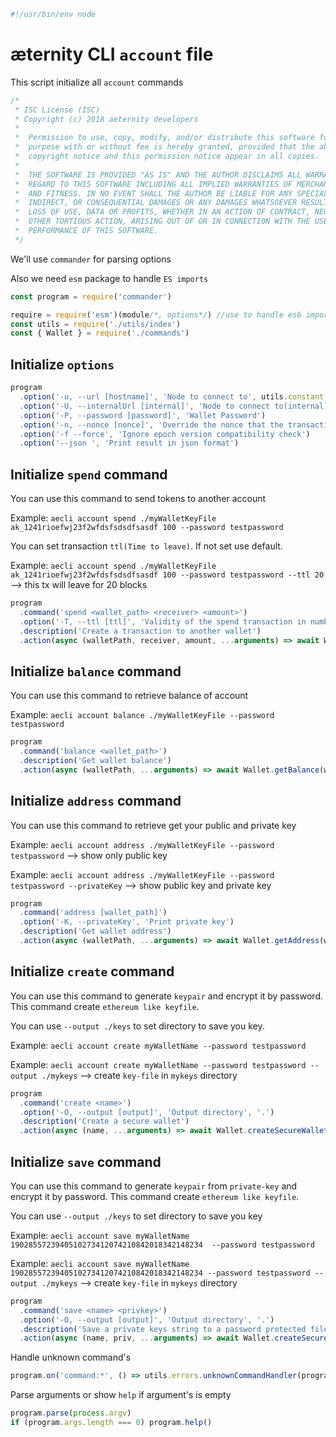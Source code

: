 





  

```js
#!/usr/bin/env node

```







# æternity CLI `account` file

This script initialize all `account` commands


  

```js
/*
 * ISC License (ISC)
 * Copyright (c) 2018 aeternity developers
 *
 *  Permission to use, copy, modify, and/or distribute this software for any
 *  purpose with or without fee is hereby granted, provided that the above
 *  copyright notice and this permission notice appear in all copies.
 *
 *  THE SOFTWARE IS PROVIDED "AS IS" AND THE AUTHOR DISCLAIMS ALL WARRANTIES WITH
 *  REGARD TO THIS SOFTWARE INCLUDING ALL IMPLIED WARRANTIES OF MERCHANTABILITY
 *  AND FITNESS. IN NO EVENT SHALL THE AUTHOR BE LIABLE FOR ANY SPECIAL, DIRECT,
 *  INDIRECT, OR CONSEQUENTIAL DAMAGES OR ANY DAMAGES WHATSOEVER RESULTING FROM
 *  LOSS OF USE, DATA OR PROFITS, WHETHER IN AN ACTION OF CONTRACT, NEGLIGENCE OR
 *  OTHER TORTIOUS ACTION, ARISING OUT OF OR IN CONNECTION WITH THE USE OR
 *  PERFORMANCE OF THIS SOFTWARE.
 */

```







We'll use `commander` for parsing options

Also we need `esm` package to handle `ES imports`


  

```js
const program = require('commander')

require = require('esm')(module/*, options*/) //use to handle es6 import/export
const utils = require('./utils/index')
const { Wallet } = require('./commands')


```







## Initialize `options`


  

```js
program
  .option('-u, --url [hostname]', 'Node to connect to', utils.constant.EPOCH_URL)
  .option('-U, --internalUrl [internal]', 'Node to connect to(internal)', utils.constant.EPOCH_INTERNAL_URL)
  .option('-P, --password [password]', 'Wallet Password')
  .option('-n, --nonce [nonce]', 'Override the nonce that the transaction is going to be sent with')
  .option('-f --force', 'Ignore epoch version compatibility check')
  .option('--json ', 'Print result in json format')


```







## Initialize `spend` command

You can use this command to send tokens to another account

Example: `aecli account spend ./myWalletKeyFile ak_1241rioefwj23f2wfdsfsdsdfsasdf 100 --password testpassword`

You can set transaction `ttl(Time to leave)`. If not set use default.

Example: `aecli account spend ./myWalletKeyFile ak_1241rioefwj23f2wfdsfsdsdfsasdf 100 --password testpassword --ttl 20` --> this tx will leave for 20 blocks


  

```js
program
  .command('spend <wallet_path> <receiver> <amount>')
  .option('-T, --ttl [ttl]', 'Validity of the spend transaction in number of blocks (default forever)', utils.constant.SPEND_TX_TTL)
  .description('Create a transaction to another wallet')
  .action(async (walletPath, receiver, amount, ...arguments) => await Wallet.spend(walletPath, receiver, amount, utils.cli.getCmdFromArguments(arguments)))


```







## Initialize `balance` command

You can use this command to retrieve balance of account

Example: `aecli account balance ./myWalletKeyFile --password testpassword`


  

```js
program
  .command('balance <wallet_path>')
  .description('Get wallet balance')
  .action(async (walletPath, ...arguments) => await Wallet.getBalance(walletPath, utils.cli.getCmdFromArguments(arguments)))


```







## Initialize `address` command

You can use this command to retrieve get your public and private key

Example: `aecli account address ./myWalletKeyFile --password testpassword` --> show only public key

Example: `aecli account address ./myWalletKeyFile --password testpassword --privateKey` --> show  public key and private key


  

```js
program
  .command('address [wallet_path]')
  .option('-K, --privateKey', 'Print private key')
  .description('Get wallet address')
  .action(async (walletPath, ...arguments) => await Wallet.getAddress(walletPath, utils.cli.getCmdFromArguments(arguments)))


```







## Initialize `create` command

You can use this command to generate `keypair` and encrypt it by password.
This command create `ethereum like keyfile`.

You can use `--output ./keys` to set directory to save you key.

Example: `aecli account create myWalletName --password testpassword`

Example: `aecli account create myWalletName --password testpassword --output ./mykeys` --> create `key-file` in `mykeys` directory


  

```js
program
  .command('create <name>')
  .option('-O, --output [output]', 'Output directory', '.')
  .description('Create a secure wallet')
  .action(async (name, ...arguments) => await Wallet.createSecureWallet(name, utils.cli.getCmdFromArguments(arguments)))


```







## Initialize `save` command

You can use this command to generate `keypair` from `private-key` and encrypt it by password.
This command create `ethereum like keyfile`.

You can use `--output ./keys` to set directory to save you key

Example: `aecli account save myWalletName 1902855723940510273412074210842018342148234  --password testpassword`

Example: `aecli account save myWalletName 1902855723940510273412074210842018342148234 --password testpassword --output ./mykeys` --> create `key-file` in `mykeys` directory


  

```js
program
  .command('save <name> <privkey>')
  .option('-O, --output [output]', 'Output directory', '.')
  .description('Save a private keys string to a password protected file wallet')
  .action(async (name, priv, ...arguments) => await Wallet.createSecureWalletByPrivKey(name, priv, utils.cli.getCmdFromArguments(arguments)))


```







Handle unknown command's


  

```js
program.on('command:*', () => utils.errors.unknownCommandHandler(program)())


```







Parse arguments or show `help` if argument's is empty


  

```js
program.parse(process.argv)
if (program.args.length === 0) program.help()


```




